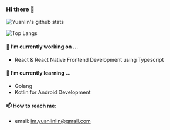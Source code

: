 ### Hi there 👋

![Yuanlin's github stats](https://github-readme-stats.vercel.app/api?username=ken20001207&show_icons=true)

![Top Langs](https://github-readme-stats.vercel.app/api/top-langs/?username=ken20001207&layout=compact)

#### 🔭 I’m currently working on ...

- React & React Native Frontend Development using Typescript

#### 🌱 I’m currently learning ...

- Golang
- Kotlin for Android Development

#### 📫 How to reach me:

- email: im.yuanlinlin@gmail.com
